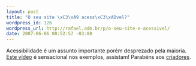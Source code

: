 ```yaml
--- 
layout: post
title: "O seu site \xC3\xA9 acess\xC3\xADvel?"
wordpress_id: 126
wordpress_url: http://rafael.adm.br/p/o-seu-site-e-acessivel/
date: 2007-06-06 00:52:57 -03:00
---
```

Acessibilidade é um assunto importante porém desprezado pela maioria. <a href="http://acessodigital.net/video.html">Este vídeo</a> é sensacional nos exemplos, assistam!
Parabéns aos <a href="http://acessodigital.net">criadores</a>.
